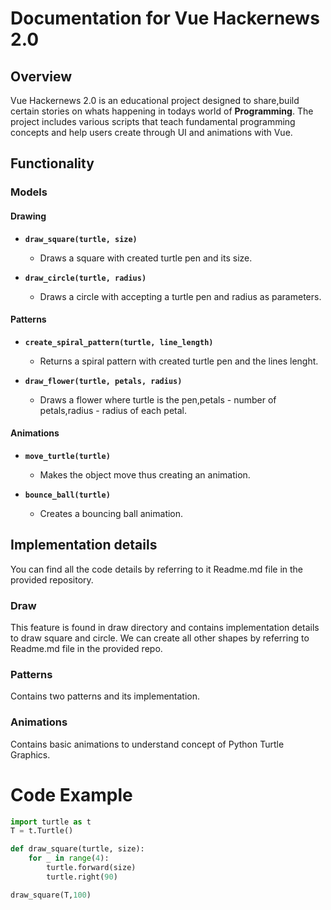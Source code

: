 # Documentation for Vue Hackernews 2.0

## Overview
Vue Hackernews 2.0 is an educational project designed to share,build certain stories on whats happening in todays world of **Programming**.
The project includes various scripts that teach fundamental programming concepts and help users create through UI and animations with Vue.

## Functionality

### Models

#### Drawing

- **`draw_square(turtle, size)`**
  - Draws a square with created turtle pen and its size.

- **`draw_circle(turtle, radius)`**

  - Draws a circle with accepting a turtle pen and radius as parameters.

#### Patterns

- **`create_spiral_pattern(turtle, line_length)`**

  - Returns a spiral pattern with created turtle pen and the lines lenght.

- **`draw_flower(turtle, petals, radius)`**

  - Draws a flower where turtle is the pen,petals - number of petals,radius - radius of each petal.

#### Animations

- **`move_turtle(turtle)`**

  - Makes the object move thus creating an animation.

- **`bounce_ball(turtle)`**
  - Creates a bouncing ball animation.

## Implementation details
You can find all the code details by referring to it Readme.md file in the provided repository.
### Draw
This feature is found in draw directory and contains implementation details to draw square and circle. We can create all other shapes by referring to Readme.md file in the provided repo.

### Patterns
Contains two patterns and its implementation.

### Animations
Contains basic animations to understand concept of Python Turtle Graphics.

# Code Example
```python
import turtle as t
T = t.Turtle()

def draw_square(turtle, size):
    for _ in range(4):
        turtle.forward(size)
        turtle.right(90)

draw_square(T,100)
```
